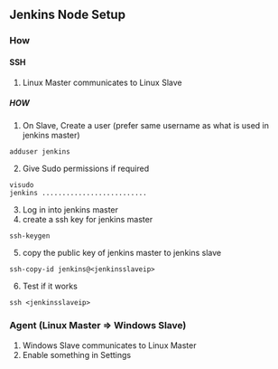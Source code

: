 ## Jenkins Node Setup

### How

#### SSH
1. Linux Master communicates to Linux Slave

##### HOW
1. On Slave, Create a user (prefer same username as what is used in jenkins master)
```
adduser jenkins
```
2. Give Sudo permissions if required
```
visudo
jenkins ..........................
```
3. Log in into jenkins master
4. create a ssh key for jenkins master
```
ssh-keygen
```
5. copy the public key of jenkins master to jenkins slave
```
ssh-copy-id jenkins@<jenkinsslaveip>
```
6. Test if it works
```
ssh <jenkinsslaveip>
```

### Agent (Linux Master => Windows Slave)
1. Windows Slave communicates to Linux Master
2. Enable something in Settings